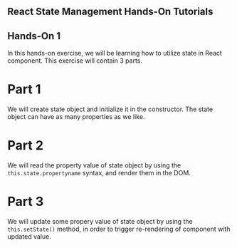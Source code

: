 ## React State Management Hands-On Tutorials


## Hands-On 1

In this hands-on exercise, we will be learning how to utilize state in React component. 
This exercise will contain 3 parts.

# Part 1
We will create state object and initialize it in the constructor.
The state object can have as many properties as we like.

# Part 2
We will read the property value of state object by using the ```this.state.propertyname``` syntax, and render them in the DOM.

# Part 3
We will update some propery value of state object by using the ```this.setState()``` method, in order to trigger re-rendering of component with updated value.